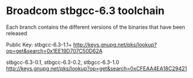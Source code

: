 # Broadcom stbgcc-6.3 toolchain
Each branch contains the different versions of the binaries that have been released

Public Key:
stbgcc-6.3-1.1+ 
http://keys.gnupg.net/pks/lookup?op=get&search=0x1EE19D707C50D62A


stbgcc-6.3-0.1, stbgcc-6.3-0.2, stbgcc-6.3-1.0
http://keys.gnupg.net/pks/lookup?op=get&search=0xCFEAA4EA18C29421

